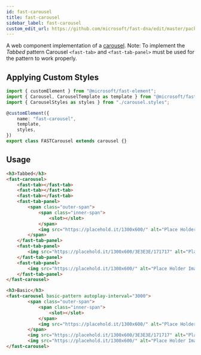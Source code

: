```yaml
---
id: fast-carousel
title: fast-carousel
sidebar_label: fast-carousel
custom_edit_url: https://github.com/microsoft/fast-dna/edit/master/packages/web-components/fast-foundation/src/carousel/README.md
---
```

A web component implementation of a [carousel](https://w3c.github.io/aria-practices/#carousel).
Note: To implement the *Tabbed* pattern Carousel `<fast-tab>` and `<fast-tab-panel>` must be used for the pattern to work properly.

## Applying Custom Styles

```ts
import { customElement } from "@microsoft/fast-element";
import { Carousel, CarouselTemplate as template } from "@microsoft/fast-foundation";
import { CarouselStyles as styles } from "./carousel.styles";

@customElement({
    name: "fast-carousel",
    template,
    styles,
})
export class FASTCarousel extends carousel {}
```

## Usage

```html
<h3>Tabbed</h3>
<fast-carousel>
    <fast-tab></fast-tab>
    <fast-tab></fast-tab>
    <fast-tab></fast-tab>
    <fast-tab-panel>
        <span class="outer-span">
            <span class="inner-span">
                <slot></slot>
            </span>
            <img src="https://placehold.it/1300x600/" alt="Place Holder Image"/>
        </span>
    </fast-tab-panel>
    <fast-tab-panel>
        <img src="https://placehold.it/1300x600/3E3E3E/171717" alt="Place Holder Image"/>
    </fast-tab-panel>
    <fast-tab-panel>
        <img src="https://placehold.it/1300x600/" alt="Place Holder Image"/>
    </fast-tab-panel>
</fast-carousel>

<h3>Basic</h3>
<fast-carousel basic-pattern autoplay-interval="3000">
        <span class="outer-span">
            <span class="inner-span">
                <slot></slot>
            </span>
            <img src="https://placehold.it/1300x600/" alt="Place Holder Image"/>
        </span>
        <img src="https://placehold.it/1300x600/3E3E3E/171717" alt="Place Holder Image"/>
        <img src="https://placehold.it/1300x600/" alt="Place Holder Image"/>
</fast-carousel>
```